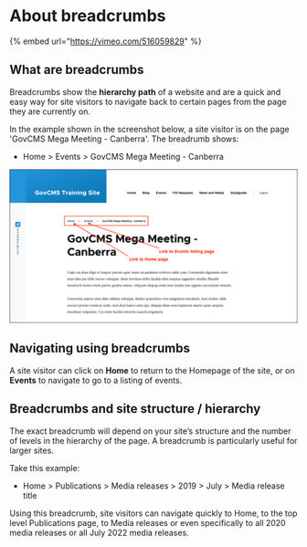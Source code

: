 # About breadcrumbs

{% embed url="https://vimeo.com/516059829" %}

## What are breadcrumbs

Breadcrumbs show the **hierarchy path** of a website and are a quick and easy way for site visitors to navigate back to certain pages from the page they are currently on.

In the example shown in the screenshot below, a site visitor is on the page 'GovCMS Mega Meeting - Canberra'. The breadrumb shows:

- Home &gt; Events &gt; GovCMS Mega Meeting - Canberra

![Image of breadcrumbs](../.gitbook/assets/Unit-10-Breadcrumbs-1.png)

## Navigating using breadcrumbs

A site visitor can click on **Home** to return to the Homepage of the site, or on **Events** to navigate to go to a listing of events.

## Breadcrumbs and site structure / hierarchy

The exact breadcrumb will depend on your site’s structure and the number of levels in the hierarchy of the page. A breadcrumb is particularly useful for larger sites. 

Take this example:

- Home &gt; Publications &gt; Media releases &gt; 2019 &gt; July &gt; Media release title

Using this breadcrumb, site visitors can navigate quickly to Home, to the top level Publications page, to Media releases or even specifically to all 2020 media releases or all July 2022 media releases.
